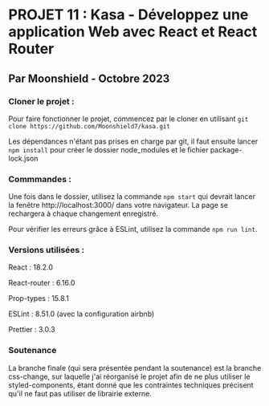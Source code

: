 # PROJET 11 : Kasa - Développez une application Web avec React et React Router

## Par Moonshield - Octobre 2023

### Cloner le projet :

Pour faire fonctionner le projet, commencez par le cloner en utilisant `git clone https://github.com/Moonshield7/kasa.git`

Les dépendances n'étant pas prises en charge par git, il faut ensuite lancer `npm install` pour créer le dossier node_modules et le fichier package-lock.json

### Commmandes :

Une fois dans le dossier, utilisez la commande `npm start` qui devrait lancer la fenêtre http://localhost:3000/ dans votre navigateur. La page se rechargera à chaque changement enregistré.

Pour vérifier les erreurs grâce à ESLint, utilisez la commande `npm run lint`.

### Versions utilisées :

React : 18.2.0

React-router : 6.16.0

Prop-types : 15.8.1

ESLint : 8.51.0 (avec la configuration airbnb)

Prettier : 3.0.3

### Soutenance

La branche finale (qui sera présentée pendant la soutenance) est la branche css-change, sur laquelle j'ai réorganisé le projet afin de ne plus utiliser le styled-components, étant donné que les contraintes techniques précisent qu'il ne faut pas utiliser de librairie externe.
